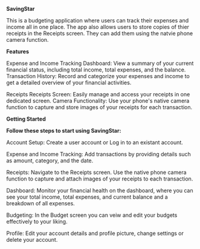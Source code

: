 **SavingStar**

This is a budgeting application where users can track their expenses and income all in one place. The app also allows users to store 
copies of thier receipts in the Receipts screen. They can add them using the natvie phone camera function.

**Features**

Expense and Income Tracking
Dashboard: View a summary of your current financial status, including total income, total expenses, and the balance.
Transaction History: Record and categorize your expenses and income to get a detailed overview of your financial activities.

Receipts
Receipts Screen: Easily manage and access your receipts in one dedicated screen.
Camera Functionality: Use your phone's native camera function to capture and store images of your receipts for each transaction.


**Getting Started**

**Follow these steps to start using SavingStar:**

Account Setup: Create a user account or Log in to an existant account.

Expense and Income Tracking: Add transactions by providing details such as amount, category, and the date.

Receipts: Navigate to the Receipts screen.
  Use the native phone camera function to capture and attach images of your receipts to each transaction.
  
Dashboard: Monitor your financial health on the dashboard, where you can see your total income, total expenses, and current balance and a breakdown of all expenses.

Budgeting: In the Budget screen you can veiw and edit your budgets effectively to your liking.

Profile: Edit your account details and profile picture, change settings or delete your account.
